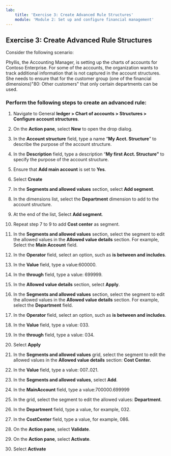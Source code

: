 ```yaml
---
lab:
    title: 'Exercise 3: Create Advanced Rule Structures'
    module: 'Module 2: Set up and configure financial management'
---
```


## Exercise 3: Create Advanced Rule Structures

Consider the following scenario:

Phyllis, the Accounting Manager, is setting up the charts of accounts for Contoso Enterprise. For some of the accounts, the organization wants to track additional information that is not captured in the account structures. She needs to ensure that for the customer group (one of the financial dimensions)"80: Other customers" that only certain departments can be used. 

### Perform the following steps to create an advanced rule: 

1. Navigate to General **ledger &gt; Chart of accounts &gt; Structures &gt; Configure account structures**.

2. On the **Action pane**, select **New** to open the drop dialog.

3. In the **Account structure** field, type a name “**My Acct. Structure**” to describe the purpose of the account structure.

4. In the **Description** field, type a description “**My first Acct. Structure”** to specify the purpose of the account structure.

5. Ensure that **Add main account** is set to **Yes**.

6. Select **Create**

7. In the **Segments and allowed values** section, select **Add segment**.

8. In the dimensions list, select the **Department** dimension to add to the account structure.

9. At the end of the list, Select **Add segment**.

10. Repeat step 7 to 9 to add **Cost center** as segment.

11. In the **Segments and allowed values** section, select the segment to edit the allowed values in the **Allowed value details** section. For example, Select the **Main Account** field.

12. In the **Operator** field, select an option, such as **is between and includes**.

13. In the **Value** field, type a value:600000.

14. In the **through** field, type a value: 699999.

15. In the **Allowed value details** section, select **Apply**.

16. In the **Segments and allowed values** section, select the segment to edit the allowed values in the **Allowed value details** section. For example, select the **Department** field.

17. In the **Operator** field, select an option, such as **is between and includes**.

18. In the **Value** field, type a value: 033.

19. In the **through** field, type a value: 034.

20. Select **Apply**

21. In the **Segments and allowed values** grid, select the segment to edit the allowed values in the **Allowed value details** section: **Cost Center.**

22. In the **Value** field, type a value: 007..021.

23. In the **Segments and allowed values**, select **Add**.

24. In the **MainAccount** field, type a value:700000.699999

25. In the grid, select the segment to edit the allowed values: **Department**.

26. In the **Department** field, type a value, for example, 032.

27. In the **CostCenter** field, type a value, for example, 086.

28. On the **Action pane**, select **Validate**.

29. On the **Action pane**, select **Activate**.

30. Select **Activate**



